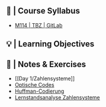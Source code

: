 ## 🚩 |  Course Syllabus
- [M114 | TBZ | GitLab](https://gitlab.com/harald.mueller/aktuelle.kurse/-/tree/master/m114/)

## 💡 |  Learning Objectives

## 📓 | Notes & Exercises
- [[Day 1/Zahlensysteme]]
- [Optische Codes](Day%201/Optische%20Codes.md)
- [Huffman-Codierung](Day%202/Huffman-Codierung.md)
- [Lernstandsanalyse Zahlensysteme](Day%202/Lernstandsanalyse%20Zahlensysteme.md)
